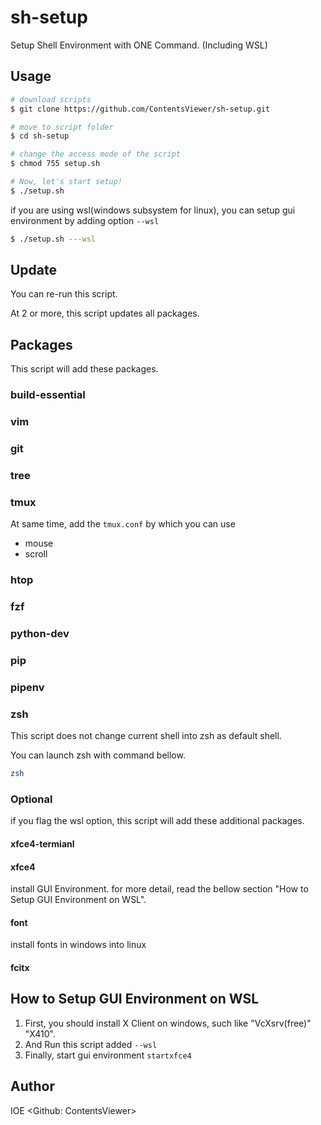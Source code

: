 # sh-setup
Setup Shell Environment with ONE Command. (Including WSL)

## Usage
```sh
# download scripts
$ git clone https://github.com/ContentsViewer/sh-setup.git

# move to script folder
$ cd sh-setup

# change the access mode of the script
$ chmod 755 setup.sh

# Now, let's start setup!
$ ./setup.sh
```

if you are using wsl(windows subsystem for linux), 
you can setup gui environment by adding option `--wsl`

```sh
$ ./setup.sh ---wsl
```

## Update
You can re-run this script.

At 2 or more, this script updates all packages.

## Packages
This script will add these packages.

### build-essential
### vim
### git
### tree
### tmux
At same time, add the `tmux.conf` by which you can use

* mouse
* scroll

### htop
### fzf
### python-dev
### pip
### pipenv
### zsh
This script does not change current shell into zsh as default shell.

You can launch zsh with command bellow.

```sh
zsh
```

### Optional
if you flag the wsl option, this script will add these additional packages.

#### xfce4-termianl
#### xfce4
install GUI Environment. for more detail, read the bellow section "How to Setup GUI Environment on WSL".

#### font
install fonts in windows into linux 
#### fcitx

## How to Setup GUI Environment on WSL
1. First, you should install X Client on windows, such like "VcXsrv(free)" "X410".
2. And Run this script added `--wsl`
3. Finally, start gui environment `startxfce4`

## Author
IOE <Github: ContentsViewer>
